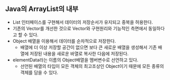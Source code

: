 ## Java의 ArrayList의 내부
- List 인터페이스를 구현해서 데이터의 저장순서가 유지되고 중복을 허용한다.
- 기존의 Vector를 개선한 것으로 Vector와 구현원리와 기능적인 측면에서 동일하다고 할 수 있다.
- Object 배열을 이용해서 데이터를 순차적으로 저장한다.
  - 배열에 더 이상 저장할 공간이 없으면 보다 큰 새로운 배열을 생성해서 기존 배열에 저장된 내용을 새로운 바열로 복사한 다음에 저장된다.
- elementData라는 이름의 Object배열을 멤버변수로 선언하고 있다.
  - 선언된 배열의 타입이 모든 객체의 최고조상인 Object이기 때문에 모든 종류의 객체를 담을 수 있다.

